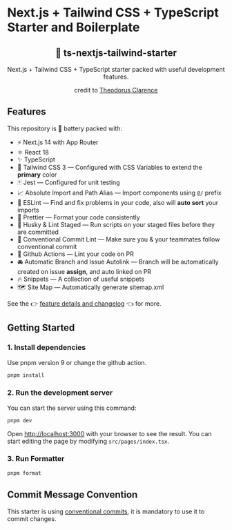 # Next.js + Tailwind CSS + TypeScript Starter and Boilerplate

<div align="center">
  <h2>🔋 ts-nextjs-tailwind-starter</h2>
  <p>Next.js + Tailwind CSS + TypeScript starter packed with useful development features.</p>
  <p>credit to <a href="https://github.com/theodorusclarence/ts-nextjs-tailwind-starter/tree/main">Theodorus Clarence</a></p>
</div>

## Features

This repository is 🔋 battery packed with:

- ⚡️ Next.js 14 with App Router
- ⚛️ React 18
- ✨ TypeScript
- 💨 Tailwind CSS 3 — Configured with CSS Variables to extend the **primary** color
- 🃏 Jest — Configured for unit testing
- 📈 Absolute Import and Path Alias — Import components using `@/` prefix
- 📏 ESLint — Find and fix problems in your code, also will **auto sort** your imports
- 💖 Prettier — Format your code consistently
- 🐶 Husky & Lint Staged — Run scripts on your staged files before they are committed
- 🤖 Conventional Commit Lint — Make sure you & your teammates follow conventional commit
- 👷 Github Actions — Lint your code on PR
- 🚘 Automatic Branch and Issue Autolink — Branch will be automatically created on issue **assign**, and auto linked on PR
- 🔥 Snippets — A collection of useful snippets
- 🗺 Site Map — Automatically generate sitemap.xml

See the 👉 [feature details and changelog](https://github.com/theodorusclarence/ts-nextjs-tailwind-starter/blob/main/CHANGELOG.md) 👈 for more.

## Getting Started

### 1. Install dependencies

Use pnpm version 9 or change the github action.

```bash
pnpm install
```

### 2. Run the development server

You can start the server using this command:

```bash
pnpm dev
```

Open [http://localhost:3000](http://localhost:3000) with your browser to see the result. You can start editing the page by modifying `src/pages/index.tsx`.

### 3. Run Formatter

```bash
pnpm format
```

## Commit Message Convention

This starter is using [conventional commits](https://www.conventionalcommits.org/en/v1.0.0/), it is mandatory to use it to commit changes.
